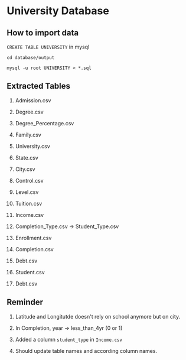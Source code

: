 # University Database

## How to import data

`CREATE TABLE UNIVERSITY` in mysql

`cd database/output`

`mysql -u root UNIVERSITY < *.sql`

## Extracted Tables

1. Admission.csv

1. Degree.csv

1. Degree_Percentage.csv

1. Family.csv

1. University.csv

1. State.csv

1. City.csv

1. Control.csv

1. Level.csv

1. Tuition.csv

1. Income.csv

1. Completion_Type.csv -> Student_Type.csv

1. Enrollment.csv

1. Completion.csv

1. Debt.csv

1. Student.csv

1. Debt.csv

## Reminder

1. Latitude and Longitutde doesn't rely on school anymore but on city.

1. In Completion, year -> less_than_4yr (0 or 1)

1. Added a column `student_type` in `Income.csv`

1. Should update table names and according column names.
